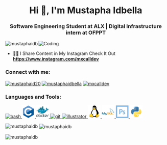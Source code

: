 <h1 align="center">Hi 👋, I'm Mustapha Idbella</h1>
<h3 align="center">Software Engineering Student at ALX | Digital Infrastructure intern at OFPPT</h3>
<img align="right" alt="Coding" width="400" src ="https://user-images.githubusercontent.com/99220661/236088883-22a6fe99-6fbc-435b-a0ac-6210541448e5.png">
<p align="left"> <img src="https://komarev.com/ghpvc/?username=mustaphaidb&label=Profile%20views&color=0e75b6&style=flat" alt="mustaphaidb" /> </p>

- 👨‍💻 I Share Content in My Instagram Check It Out **https://www.instagram.com/mxcalldev**

<h3 align="left">Connect with me:</h3>
<p align="left">
<a href="https://twitter.com/mustaphaid20" target="blank"><img align="center" src="https://raw.githubusercontent.com/rahuldkjain/github-profile-readme-generator/master/src/images/icons/Social/twitter.svg" alt="mustaphaid20" height="30" width="40" /></a>
<a href="https://linkedin.com/in/mustaphaidbella" target="blank"><img align="center" src="https://raw.githubusercontent.com/rahuldkjain/github-profile-readme-generator/master/src/images/icons/Social/linked-in-alt.svg" alt="mustaphaidbella" height="30" width="40" /></a>
<a href="https://instagram.com/mxcalldev" target="blank"><img align="center" src="https://raw.githubusercontent.com/rahuldkjain/github-profile-readme-generator/master/src/images/icons/Social/instagram.svg" alt="mxcalldev" height="30" width="40" /></a>
</p>

<h3 align="left">Languages and Tools:</h3>
<p align="left"> <a href="https://www.gnu.org/software/bash/" target="_blank" rel="noreferrer"> <img src="https://www.vectorlogo.zone/logos/gnu_bash/gnu_bash-icon.svg" alt="bash" width="40" height="40"/> </a> <a href="https://www.cprogramming.com/" target="_blank" rel="noreferrer"> <img src="https://raw.githubusercontent.com/devicons/devicon/master/icons/c/c-original.svg" alt="c" width="40" height="40"/> </a> <a href="https://www.docker.com/" target="_blank" rel="noreferrer"> <img src="https://raw.githubusercontent.com/devicons/devicon/master/icons/docker/docker-original-wordmark.svg" alt="docker" width="40" height="40"/> </a> <a href="https://git-scm.com/" target="_blank" rel="noreferrer"> <img src="https://www.vectorlogo.zone/logos/git-scm/git-scm-icon.svg" alt="git" width="40" height="40"/> </a> <a href="https://www.adobe.com/in/products/illustrator.html" target="_blank" rel="noreferrer"> <img src="https://www.vectorlogo.zone/logos/adobe_illustrator/adobe_illustrator-icon.svg" alt="illustrator" width="40" height="40"/> </a> <a href="https://www.linux.org/" target="_blank" rel="noreferrer"> <img src="https://raw.githubusercontent.com/devicons/devicon/master/icons/linux/linux-original.svg" alt="linux" width="40" height="40"/> </a> <a href="https://www.mysql.com/" target="_blank" rel="noreferrer"> <img src="https://raw.githubusercontent.com/devicons/devicon/master/icons/mysql/mysql-original-wordmark.svg" alt="mysql" width="40" height="40"/> </a> <a href="https://www.photoshop.com/en" target="_blank" rel="noreferrer"> <img src="https://raw.githubusercontent.com/devicons/devicon/master/icons/photoshop/photoshop-line.svg" alt="photoshop" width="40" height="40"/> </a> <a href="https://www.python.org" target="_blank" rel="noreferrer"> <img src="https://raw.githubusercontent.com/devicons/devicon/master/icons/python/python-original.svg" alt="python" width="40" height="40"/> </a> </p>

<p><img align="left" src="https://github-readme-stats.vercel.app/api/top-langs?username=mustaphaidb&show_icons=true&locale=en&layout=compact" alt="mustaphaidb" /></p>

<p>&nbsp;<img align="center" src="https://github-readme-stats.vercel.app/api?username=mustaphaidb&show_icons=true&locale=en" alt="mustaphaidb" /></p>

<p><img align="center" src="https://github-readme-streak-stats.herokuapp.com/?user=mustaphaidb&" alt="mustaphaidb" /></p>
